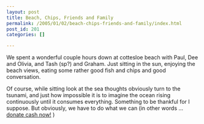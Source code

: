 ```yaml
---
layout: post
title: Beach, Chips, Friends and Family
permalink: /2005/01/02/beach-chips-friends-and-family/index.html
post_id: 201
categories: []

---
```


 We spent a wonderful couple hours down at cottesloe beach with Paul, Dee and Olivia, and Tash (sp?) and Graham. Just sitting in the sun, enjoying the beach views, eating some rather good fish and chips and good conversation.




Of course, while sitting look at the sea thoughts obviously turn to the tsunami, and just how impossible it is to imagine the ocean rising continuously until it consumes everything. Something to be thankful for I suppose. But obviously, we have to do what we can (in other words ... <a href="https://www.redcross.org.au/Donations/onlineTsunamiDonations.asp">donate cash now!</a> )

